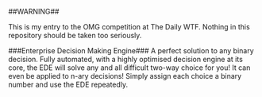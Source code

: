 ##WARNING##

This is my entry to the OMG competition at The Daily WTF.
Nothing in this repository should be taken too seriously.

###Enterprise Decision Making Engine###
A perfect solution to any binary decision.
Fully automated, with a highly optimised decision engine at its core, the EDE will solve any and all difficult two-way choice for you!
It can even be applied to n-ary decisions! Simply assign each choice a binary number and use the EDE repeatedly.
